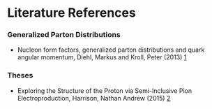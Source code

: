 # Literature References

### Generalized Parton Distributions
- Nucleon form factors, generalized parton distributions and quark angular momentum, Diehl, Markus and Kroll, Peter (2013) [1](https://arxiv.org/abs/1302.4604)

### Theses
- Exploring the Structure of the Proton via Semi-Inclusive Pion Electroproduction, Harrison, Nathan Andrew (2015) [2](https://www.jlab.org/Hall-B/general/thesis/Harrison_thesis.pdf)

